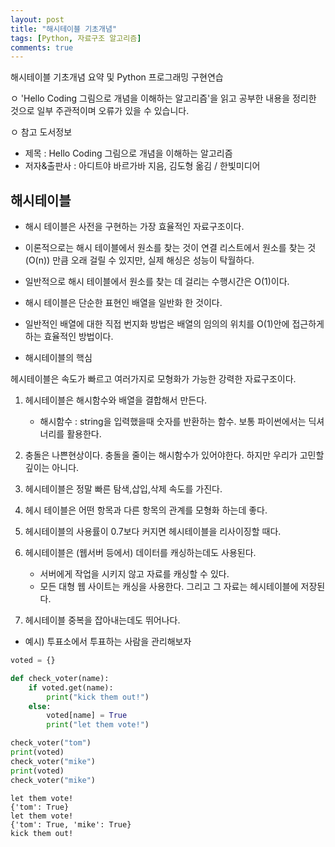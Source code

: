 ```yaml
---
layout: post
title: "해시테이블 기초개념"
tags: [Python, 자료구조 알고리즘]
comments: true
---
```


해시테이블 기초개념 요약 및 Python 프로그래밍 구현연습

ㅇ 'Hello Coding 그림으로 개념을 이해하는 알고리즘'을 읽고 공부한 내용을 정리한 것으로 일부 주관적이며 오류가 있을 수 있습니다.

ㅇ 참고 도서정보
- 제목 : Hello Coding 그림으로 개념을 이해하는 알고리즘
- 저자&출판사 : 아디트야 바르가바 지음, 김도형 옮김 / 한빛미디어

## 해시테이블

- 해시 테이블은 사전을 구현하는 가장 효율적인 자료구조이다.

- 이론적으로는 해시 테이블에서 원소를 찾는 것이 연결 리스트에서 원소를 찾는 것 (O(n)) 만큼 오래 걸릴 수 있지만, 실제 해싱은 성능이 탁월하다.

- 일반적으로 해시 테이블에서 원소를 찾는 데 걸리는 수행시간은 O(1)이다.

- 해시 테이블은 단순한 표현인 배열을 일반화 한 것이다.

- 일반적인 배열에 대한 직접 번지화 방법은 배열의 임의의 위치를 O(1)안에 접근하게 하는 효율적인 방법이다.

- 해시테이블의 핵심

헤시테이블은 속도가 빠르고 여러가지로 모형화가 가능한 강력한 자료구조이다.

1. 헤시테이블은 해시함수와 배열을 결합해서 만든다.

   * 해시함수 : string을 입력했을때 숫자를 반환하는 함수. 보통 파이썬에서는 딕셔너리를 활용한다.


2. 충돌은 나쁜현상이다. 충돌을 줄이는 해시함수가 있어야한다. 하지만 우리가 고민할 깊이는 아니다.


3. 헤시테이블은 정말 빠른 탐색,삽입,삭제 속도를 가진다.


4. 헤시 테이블은 어떤 항목과 다른 항목의 관계를 모형화 하는데 좋다.


5. 헤시테이블의 사용률이 0.7보다 커지면 헤시테이블을 리사이징할 때다.


6. 헤시테이블은 (웹서버 등에서) 데이터를 캐싱하는데도 사용된다.
   - 서버에게 작업을 시키지 않고 자료를 캐싱할 수 있다.
   - 모든 대형 웹 사이트는 캐싱을 사용한다. 그리고 그 자료는 헤시테이블에 저장된다.
     
     
7. 헤시테이블 중복을 잡아내는데도 뛰어나다.

- 예시) 투표소에서 투표하는 사람을 관리해보자


```python
voted = {}

def check_voter(name):
    if voted.get(name):
        print("kick them out!")
    else:
        voted[name] = True
        print("let them vote!")

check_voter("tom")
print(voted)
check_voter("mike")
print(voted)
check_voter("mike")
```

    let them vote!
    {'tom': True}
    let them vote!
    {'tom': True, 'mike': True}
    kick them out!
    
